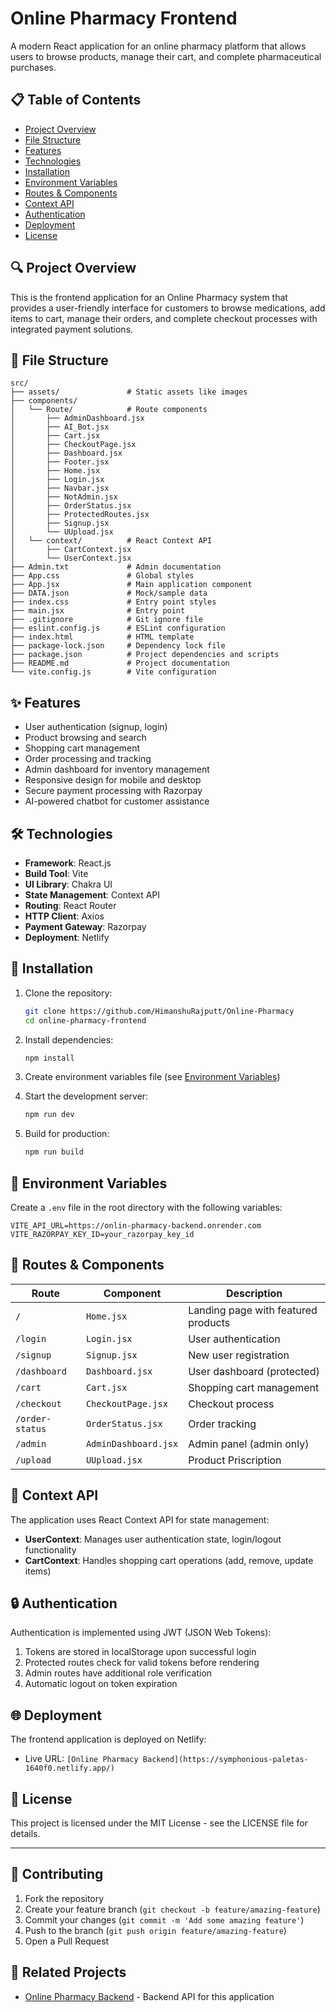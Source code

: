 # Online Pharmacy Frontend

A modern React application for an online pharmacy platform that allows users to browse products, manage their cart, and complete pharmaceutical purchases.

## 📋 Table of Contents

- [Project Overview](#project-overview)
- [File Structure](#file-structure)
- [Features](#features)
- [Technologies](#technologies)
- [Installation](#installation)
- [Environment Variables](#environment-variables)
- [Routes & Components](#routes--components)
- [Context API](#context-api)
- [Authentication](#authentication)
- [Deployment](#deployment)
- [License](#license)

## 🔍 Project Overview

This is the frontend application for an Online Pharmacy system that provides a user-friendly interface for customers to browse medications, add items to cart, manage their orders, and complete checkout processes with integrated payment solutions.

## 📁 File Structure

```
src/
├── assets/               # Static assets like images
├── components/
│   └── Route/            # Route components
│       ├── AdminDashboard.jsx
│       ├── AI_Bot.jsx
│       ├── Cart.jsx
│       ├── CheckoutPage.jsx
│       ├── Dashboard.jsx
│       ├── Footer.jsx
│       ├── Home.jsx
│       ├── Login.jsx
│       ├── Navbar.jsx
│       ├── NotAdmin.jsx
│       ├── OrderStatus.jsx
│       ├── ProtectedRoutes.jsx
│       ├── Signup.jsx
│       └── UUpload.jsx
│   └── context/          # React Context API
│       ├── CartContext.jsx
│       └── UserContext.jsx
├── Admin.txt             # Admin documentation
├── App.css               # Global styles
├── App.jsx               # Main application component
├── DATA.json             # Mock/sample data
├── index.css             # Entry point styles
├── main.jsx              # Entry point
├── .gitignore            # Git ignore file
├── eslint.config.js      # ESLint configuration
├── index.html            # HTML template
├── package-lock.json     # Dependency lock file
├── package.json          # Project dependencies and scripts
├── README.md             # Project documentation
└── vite.config.js        # Vite configuration
```

## ✨ Features

- User authentication (signup, login)
- Product browsing and search
- Shopping cart management
- Order processing and tracking
- Admin dashboard for inventory management
- Responsive design for mobile and desktop
- Secure payment processing with Razorpay
- AI-powered chatbot for customer assistance

## 🛠️ Technologies

- **Framework**: React.js
- **Build Tool**: Vite
- **UI Library**: Chakra UI
- **State Management**: Context API
- **Routing**: React Router
- **HTTP Client**: Axios
- **Payment Gateway**: Razorpay
- **Deployment**: Netlify

## 🚀 Installation

1. Clone the repository:
   ```bash
   git clone https://github.com/HimanshuRajputt/Online-Pharmacy
   cd online-pharmacy-frontend
   ```

2. Install dependencies:
   ```bash
   npm install
   ```

3. Create environment variables file (see [Environment Variables](#environment-variables))

4. Start the development server:
   ```bash
   npm run dev
   ```

5. Build for production:
   ```bash
   npm run build
   ```

## 🔐 Environment Variables

Create a `.env` file in the root directory with the following variables:

```
VITE_API_URL=https://onlin-pharmacy-backend.onrender.com
VITE_RAZORPAY_KEY_ID=your_razorpay_key_id
```

## 🧩 Routes & Components

| Route | Component | Description |
|-------|-----------|-------------|
| `/` | `Home.jsx` | Landing page with featured products |
| `/login` | `Login.jsx` | User authentication |
| `/signup` | `Signup.jsx` | New user registration |
| `/dashboard` | `Dashboard.jsx` | User dashboard (protected) |
| `/cart` | `Cart.jsx` | Shopping cart management |
| `/checkout` | `CheckoutPage.jsx` | Checkout process |
| `/order-status` | `OrderStatus.jsx` | Order tracking |
| `/admin` | `AdminDashboard.jsx` | Admin panel (admin only) |
| `/upload` | `UUpload.jsx` | Product Priscription |

## 🔄 Context API

The application uses React Context API for state management:

- **UserContext**: Manages user authentication state, login/logout functionality
- **CartContext**: Handles shopping cart operations (add, remove, update items)

## 🔒 Authentication

Authentication is implemented using JWT (JSON Web Tokens):

1. Tokens are stored in localStorage upon successful login
2. Protected routes check for valid tokens before rendering
3. Admin routes have additional role verification
4. Automatic logout on token expiration

## 🌐 Deployment

The frontend application is deployed on Netlify:
- Live URL: `[Online Pharmacy Backend](https://symphonious-paletas-1640f0.netlify.app/)`


## 📄 License

This project is licensed under the MIT License - see the LICENSE file for details.

---

## 🤝 Contributing

1. Fork the repository
2. Create your feature branch (`git checkout -b feature/amazing-feature`)
3. Commit your changes (`git commit -m 'Add some amazing feature'`)
4. Push to the branch (`git push origin feature/amazing-feature`)
5. Open a Pull Request

## 🔗 Related Projects

- [Online Pharmacy Backend](https://github.com/HimanshuRajputt/Online-Pharmacy) - Backend API for this application

